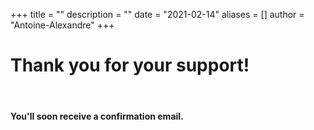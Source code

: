 +++
title = ""
description = ""
date = "2021-02-14"
aliases = []
author = "Antoine-Alexandre"
+++

# Thank you for your support!
&nbsp;
#### You'll soon receive a confirmation email. 

